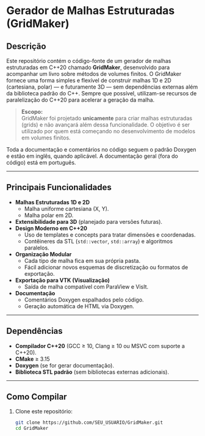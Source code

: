 # Gerador de Malhas Estruturadas (GridMaker)

## Descrição
Este repositório contém o código-fonte de um gerador de malhas estruturadas em C++20 chamado **GridMaker**, desenvolvido para acompanhar um livro sobre métodos de volumes finitos. O GridMaker fornece uma forma simples e flexível de construir malhas 1D e 2D (cartesiana, polar) — e futuramente 3D — sem dependências externas além da biblioteca padrão do C++. Sempre que possível, utilizam-se recursos de paralelização do C++20 para acelerar a geração da malha.

> **Escopo:**  
> GridMaker foi projetado **unicamente** para criar malhas estruturadas (grids) e não avançará além dessa funcionalidade. O objetivo é ser utilizado por quem está começando no desenvolvimento de modelos em volumes finitos.

Toda a documentação e comentários no código seguem o padrão Doxygen e estão em inglês, quando aplicável. A documentação geral (fora do código) está em português.

---

## Principais Funcionalidades
- **Malhas Estruturadas 1D e 2D**  
  - Malha uniforme cartesiana (X, Y).  
  - Malha polar em 2D.  
- **Extensibilidade para 3D** (planejado para versões futuras).  
- **Design Moderno em C++20**  
  - Uso de templates e concepts para tratar dimensões e coordenadas.  
  - Contêineres da STL (`std::vector`, `std::array`) e algoritmos paralelos.  
- **Organização Modular**  
  - Cada tipo de malha fica em sua própria pasta.  
  - Fácil adicionar novos esquemas de discretização ou formatos de exportação.  
- **Exportação para VTK (Visualização)**  
  - Saída de malha compatível com ParaView e VisIt.  
- **Documentação**  
  - Comentários Doxygen espalhados pelo código.  
  - Geração automática de HTML via Doxygen.

---

## Dependências
- **Compilador C++20** (GCC ≥ 10, Clang ≥ 10 ou MSVC com suporte a C++20).  
- **CMake** ≥ 3.15  
- **Doxygen** (se for gerar documentação).  
- **Biblioteca STL padrão** (sem bibliotecas externas adicionais).

---

## Como Compilar

1. Clone este repositório:
   ```bash
   git clone https://github.com/SEU_USUARIO/GridMaker.git
   cd GridMaker
